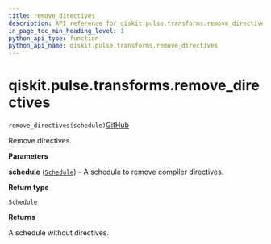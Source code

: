 ```yaml
---
title: remove_directives
description: API reference for qiskit.pulse.transforms.remove_directives
in_page_toc_min_heading_level: 1
python_api_type: function
python_api_name: qiskit.pulse.transforms.remove_directives
---
```


# qiskit.pulse.transforms.remove\_directives

<span id="qiskit.pulse.transforms.remove_directives" />

`remove_directives(schedule)`[GitHub](https://github.com/qiskit/qiskit/tree/stable/0.41/qiskit/pulse/transforms/canonicalization.py "view source code")

Remove directives.

**Parameters**

**schedule** ([`Schedule`](qiskit.pulse.Schedule "qiskit.pulse.schedule.Schedule")) – A schedule to remove compiler directives.

**Return type**

[`Schedule`](qiskit.pulse.Schedule "qiskit.pulse.schedule.Schedule")

**Returns**

A schedule without directives.

